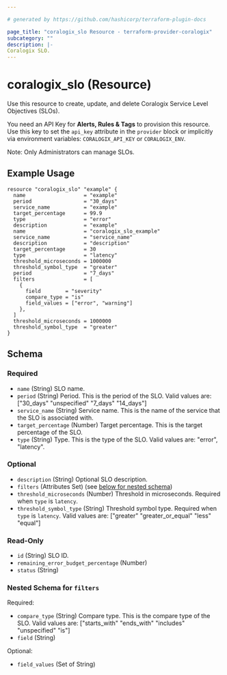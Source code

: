 ```yaml
---

# generated by https://github.com/hashicorp/terraform-plugin-docs

page_title: "coralogix_slo Resource - terraform-provider-coralogix"
subcategory: ""
description: |-
Coralogix SLO.
---
```


# coralogix_slo (Resource)

Use this resource to create, update, and delete Coralogix Service Level Objectives (SLOs).

You need an API Key for **Alerts, Rules & Tags** to provision this resource. Use this key to set the `api_key` attribute in the `provider` block or implicitly via environment variables: `CORALOGIX_API_KEY` or `CORALOGIX_ENV`.

Note: Only Administrators can manage SLOs.

## Example Usage

```hcl
resource "coralogix_slo" "example" {
  name                   = "example"
  period                 = "30_days"
  service_name           = "example"
  target_percentage      = 99.9
  type                   = "error"
  description            = "example"
  name                   = "coralogix_slo_example"
  service_name           = "service_name"
  description            = "description"
  target_percentage      = 30
  type                   = "latency"
  threshold_microseconds = 1000000
  threshold_symbol_type  = "greater"
  period                 = "7_days"
  filters                = [
    {
      field        = "severity"
      compare_type = "is"
      field_values = ["error", "warning"]
    },
  ]
  threshold_microseconds = 1000000
  threshold_symbol_type  = "greater"
}
```

<!-- schema generated by tfplugindocs -->

## Schema

### Required

- `name` (String) SLO name.
- `period` (String) Period. This is the period of the SLO. Valid values
  are: ["30_days" "unspecified" "7_days" "14_days"]
- `service_name` (String) Service name. This is the name of the service that the SLO is associated with.
- `target_percentage` (Number) Target percentage. This is the target percentage of the SLO.
- `type` (String) Type. This is the type of the SLO. Valid values are: "error", "latency".

### Optional

- `description` (String) Optional SLO description.
- `filters` (Attributes Set) (see [below for nested schema](#nestedatt--filters))
- `threshold_microseconds` (Number) Threshold in microseconds. Required when `type` is `latency`.
- `threshold_symbol_type` (String) Threshold symbol type. Required when `type` is `latency`. Valid values
  are: ["greater" "greater_or_equal" "less" "equal"]

### Read-Only

- `id` (String) SLO ID.
- `remaining_error_budget_percentage` (Number)
- `status` (String)

<a id="nestedatt--filters"></a>

### Nested Schema for `filters`

Required:

- `compare_type` (String) Compare type. This is the compare type of the SLO. Valid values
  are: ["starts_with" "ends_with" "includes" "unspecified" "is"]
- `field` (String)

Optional:

- `field_values` (Set of String)
